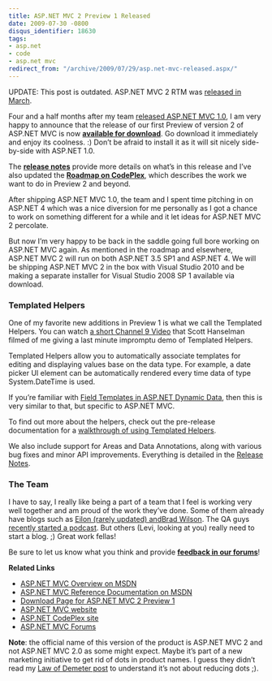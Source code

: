 ```yaml
---
title: ASP.NET MVC 2 Preview 1 Released
date: 2009-07-30 -0800
disqus_identifier: 18630
tags:
- asp.net
- code
- asp.net mvc
redirect_from: "/archive/2009/07/29/asp.net-mvc-released.aspx/"
---
```


UPDATE: This post is outdated. ASP.NET MVC 2 RTM was [released in
March](https://haacked.com/archive/2010/03/11/aspnet-mvc2-released.aspx "ASP.NET MVC 2 RTM").

Four and a half months after my team [released ASP.NET MVC
1.0](https://haacked.com/archive/2009/03/18/aspnet-mvc-rtw.aspx "ASP.NET MVC 1.0"),
I am very happy to announce that the release of our first Preview of
version 2 of ASP.NET MVC is now [**available for
download**](http://go.microsoft.com/fwlink/?LinkID=154409 "ASP.NET MVC 2 Preview 1").
Go download it immediately and enjoy its coolness. :) Don’t be afraid to
install it as it will sit nicely side-by-side with ASP.NET 1.0.

The **[release
notes](http://go.microsoft.com/fwlink/?LinkID=154411 "ASP.NET MVC 2 Preview 1 Release Notes")**
provide more details on what’s in this release and I’ve also updated the
[**Roadmap on
CodePlex**](http://aspnet.codeplex.com/Wiki/View.aspx?title=Road%20Map&referringTitle=Home "ASP.NET MVC Roadmap"),
which describes the work we want to do in Preview 2 and beyond.

After shipping ASP.NET MVC 1.0, the team and I spent time pitching in on
ASP.NET 4 which was a nice diversion for me personally as I got a chance
to work on something different for a while and it let ideas for ASP.NET
MVC 2 percolate.

But now I’m very happy to be back in the saddle going full bore working
on ASP.NET MVC again. As mentioned in the roadmap and elsewhere, ASP.NET
MVC 2 will run on both ASP.NET 3.5 SP1 and ASP.NET 4. We will be
shipping ASP.NET MVC 2 in the box with Visual Studio 2010 and be making
a separate installer for Visual Studio 2008 SP 1 available via download.

### Templated Helpers

One of my favorite new additions in Preview 1 is what we call the
Templated Helpers. You can watch [a short Channel 9
Video](http://channel9.msdn.com/posts/Glucose/Hanselminutes-on-9-ASPNET-MVC-2-Preview-1-with-Phil-Haack-and-Virtual-Scott/ "Haack on Templated Helpers")
that Scott Hanselman filmed of me giving a last minute impromptu demo of
Templated Helpers.

Templated Helpers allow you to automatically associate templates for
editing and displaying values base on the data type. For example, a date
picker UI element can be automatically rendered every time data of type
System.DateTime is used.

If you’re familiar with [Field Templates in ASP.NET Dynamic
Data](http://msdn.microsoft.com/en-us/library/cc488523.aspx "ASP.NET Dynamic Data Field Templates Overview"),
then this is very similar to that, but specific to ASP.NET MVC.

To find out more about the helpers, check out the pre-release
documentation for a [walkthrough of using Templated
Helpers](http://go.microsoft.com/fwlink/?LinkId=159062 "Walkthrough of Templated Helpers").

We also include support for Areas and Data Annotations, along with
various bug fixes and minor API improvements. Everything is detailed in
the [Release
Notes](http://go.microsoft.com/fwlink/?LinkID=154411 "Release Notes").

### The Team

I have to say, I really like being a part of a team that I feel is
working very well together and am proud of the work they’ve done. Some
of them already have blogs such as [Eilon (rarely updated)
and](http://weblogs.asp.net/leftslipper/ "Eilon's Blog")[Brad
Wilson](http://bradwilson.typepad.com/ "Brad Wilson's Blog"). The QA
guys [recently started a podcast](http://codingqa.com/ "CodingQA"). But
others (Levi, looking at you) really need to start a blog. ;) Great work
fellas!

Be sure to let us know what you think and provide **[feedback in our
forums](http://forums.asp.net/1146.aspx "ASP.NET MVC Forums")**!

**Related Links**

-   [ASP.NET MVC Overview on
    MSDN](http://msdn.microsoft.com/en-us/library/dd381412(VS.100).aspx "ASP.NET MVC Overview")
-   [ASP.NET MVC Reference Documentation on
    MSDN](http://msdn.microsoft.com/en-us/library/system.web.mvc(VS.100).aspx "ASP.NET MVC Reference")
-   [Download Page for ASP.NET MVC 2 Preview
    1](http://go.microsoft.com/fwlink/?LinkID=154409 "Download Page")
-   [ASP.NET MVC website](http://asp.net/mvc "ASP.NET MVC Website")
-   [ASP.NET CodePlex
    site](http://aspnet.codeplex.com/ "http://aspnet.codeplex.com/")
-   [ASP.NET MVC
    Forums](http://forums.asp.net/1146.aspx "ASP.NET MVC Forums")

**Note**: the official name of this version of the product is ASP.NET
MVC 2 and not ASP.NET MVC 2.0 as some might expect. Maybe it’s part of a
new marketing initiative to get rid of dots in product names. I guess
they didn’t read my [Law of Demeter
post](https://haacked.com/archive/2009/07/14/law-of-demeter-dot-counting.aspx "Law of Demeter")
to understand it’s not about reducing dots ;).

